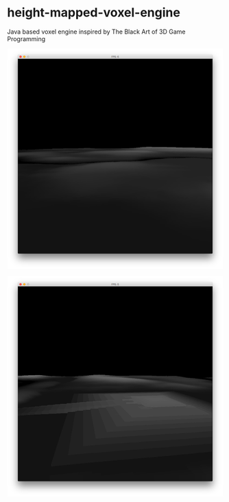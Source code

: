 # height-mapped-voxel-engine
Java based voxel engine inspired by The Black Art of 3D Game Programming

![Alt text](/src/main/resources/Screen%20Shot%202016-09-01%20at%204.31.10%20PM.png?raw=true "Optional Title")

![Alt text](/src/main/resources/Screen%20Shot%202016-09-01%20at%204.31.51%20PM.png?raw=true "Optional Title")

